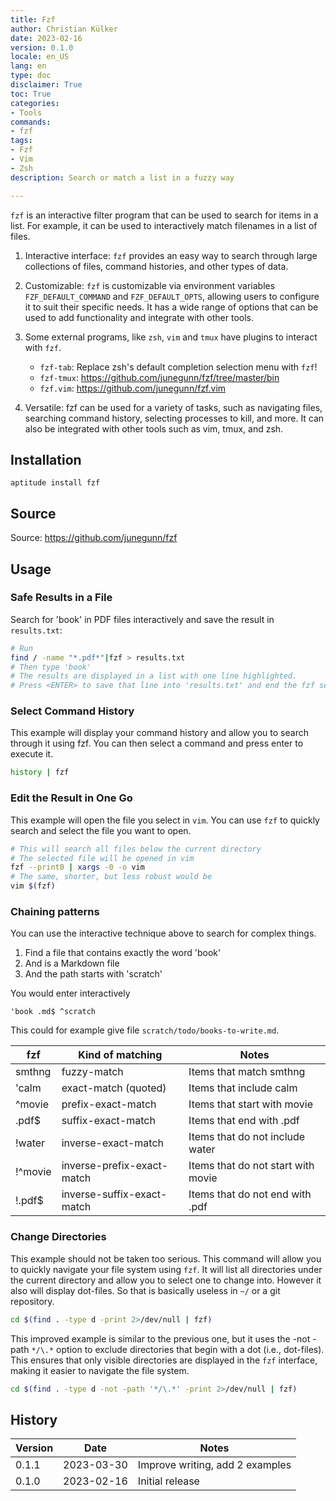 ```yaml
---
title: Fzf
author: Christian Külker
date: 2023-02-16
version: 0.1.0
locale: en_US
lang: en
type: doc
disclaimer: True
toc: True
categories:
- Tools
commands:
- fzf
tags:
- Fzf
- Vim
- Zsh
description: Search or match a list in a fuzzy way

---
```


`fzf` is an interactive filter program that can be used to search for items in
a list. For example, it can be used to interactively match filenames in a list
of files.

1. Interactive interface: `fzf` provides an easy way to search through large
   collections of files, command histories, and other types of data.

3. Customizable: `fzf` is customizable via environment variables
   `FZF_DEFAULT_COMMAND` and `FZF_DEFAULT_OPTS`, allowing users to configure it
   to suit their specific needs. It has a wide range of options that can be
   used to add functionality and integrate with other tools.

4. Some external programs, like `zsh`, `vim` and `tmux` have plugins to
   interact with `fzf`.

   - `fzf-tab`: Replace zsh's default completion selection menu with `fzf`!
   - `fzf-tmux`: <https://github.com/junegunn/fzf/tree/master/bin>
   - `fzf.vim`: <https://github.com/junegunn/fzf.vim>

5. Versatile: fzf can be used for a variety of tasks, such as navigating files,
   searching command history, selecting processes to kill, and more. It can
   also be integrated with other tools such as vim, tmux, and zsh.

## Installation

    aptitude install fzf

## Source

Source: https://github.com/junegunn/fzf

## Usage

### Safe Results in a File

Search for 'book' in PDF files interactively and save the result in
`results.txt`:

```bash
# Run
find / -name "*.pdf*"|fzf > results.txt
# Then type 'book'
# The results are displayed in a list with one line highlighted.
# Press <ENTER> to save that line into 'results.txt' and end the fzf session
```

### Select Command History

This example will display your command history and allow you to search through
it using fzf. You can then select a command and press enter to execute it.

```bash
history | fzf
```

### Edit the Result in One Go

This example will open the file you select in `vim`. You can use `fzf` to
quickly search and select the file you want to open.

```bash
# This will search all files below the current directory
# The selected file will be opened in vim
fzf --print0 | xargs -0 -o vim
# The same, shorter, but less robust would be
vim $(fzf)
```

### Chaining patterns

You can use the interactive technique above to search for complex things.

1. Find a file that contains exactly the word 'book'
2. And is a Markdown file
3. And the path starts with 'scratch'

You would enter interactively

    'book .md$ ^scratch

This could for example give file `scratch/todo/books-to-write.md`.

| fzf      | Kind of matching            | Notes                              |
| -------- | --------------------------- | ---------------------------------- |
| smthng   | fuzzy-match                 | Items that match smthng            |
| 'calm    | exact-match (quoted)        | Items that include calm            |
| ^movie   | prefix-exact-match          | Items that start with movie        |
| .pdf$    | suffix-exact-match          | Items that end with .pdf           |
| !water   | inverse-exact-match         | Items that do not include water    |
| !^movie  | inverse-prefix-exact-match  | Items that do not start with movie |
| !.pdf$   | inverse-suffix-exact-match  | Items that do not end with .pdf    |

### Change Directories

This example should not be taken too serious. This command will allow you to
quickly navigate your file system using `fzf`. It will list all directories
under the current directory and allow you to select one to change into. However
it also will display dot-files. So that is basically useless in `~/` or a git
repository.

```bash
cd $(find . -type d -print 2>/dev/null | fzf)
```

This improved example is similar to the previous one, but it uses the -not
-path `*/\.*` option to exclude directories that begin with a dot (i.e.,
dot-files). This ensures that only visible directories are displayed in the
`fzf` interface, making it easier to navigate the file system.

```bash
cd $(find . -type d -not -path '*/\.*' -print 2>/dev/null | fzf)
```

## History

| Version | Date       | Notes                                                |
| ------- | ---------- | ---------------------------------------------------- |
| 0.1.1   | 2023-03-30 | Improve writing, add 2 examples                      |
| 0.1.0   | 2023-02-16 | Initial release                                      |

